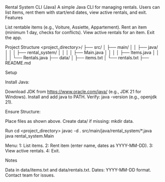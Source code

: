 Rental System CLI (Java)
A simple Java CLI for managing rentals. Users can list items, rent them with start/end dates, view active rentals, and exit.
Features

List rentable items (e.g., Voiture, Assiette, Appartement).
Rent an item (minimum 1 day, checks for conflicts).
View active rentals for an item.
Exit the app.

Project Structure
<project_directory>/
├── src/
│   ├── main/
│   │   ├── java/
│   │   │   ├── rental_system/
│   │   │   │   ├── Main.java
│   │   │   │   ├── Items.java
│   │   │   │   └── Rentals.java
├── data/
│   ├── items.txt
│   └── rentals.txt
├── README.md

Setup

Install Java:

Download JDK from https://www.oracle.com/java/ (e.g., JDK 21 for Windows).
Install and add java to PATH.
Verify: java -version (e.g., openjdk 21).


Ensure Structure:

Place files as shown above.
Create data/ if missing: mkdir data.



Run
cd <project_directory>
javac -d . src/main/java/rental_system/*.java
java rental_system.Main


Menu:
1: List items.
2: Rent item (enter name, dates as YYYY-MM-DD).
3: View active rentals.
4: Exit.



Notes

Data in data/items.txt and data/rentals.txt.
Dates: YYYY-MM-DD format.
Contact team for issues.


